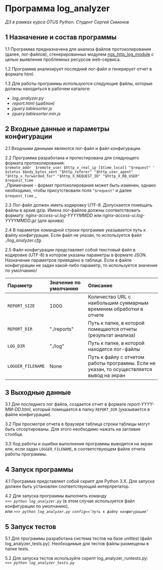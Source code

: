 ﻿# Программа log_analyzer
_ДЗ в рамках курса OTUS Python. Студент Сергей Симонов_

## 1 Назначение и состав программы

1.1 Программа предназначена для анализа файлов протоколирования (далее, лог-файлов), сгенерированных модулем [ngx_http_log_module](http://nginx.org/en/docs/http/ngx_http_log_module.html) с целью выявления проблемных ресурсов web-сервиса. 

1.2 Программа анализирует последний лог-файл и генерирует отчет в формате html. 

1.3 Для работы программы используются следующие файлы, которые должны находиться в рабочем каталоге: 
* _log_analyzer.py_ 
* _report.html_ (шаблон) 
* _jquery.tablesorter.js_
* _jquery.tablesorter.min.js_

## 2 Входные данные и параметры конфигурации
2.1 Входными данными являются лог-файл и файл конфигурации. 

2.2 Программа разработана и протестирована для следующего формата протоколирования:  
`$remote_addr  $remote_user $http_x_real_ip [$time_local] "$request" ' $status $body_bytes_sent "$http_referer" "$http_user_agent" "$http_x_forwarded_for" "$http_X_REQUEST_ID" "$http_X_RB_USER" $request_time`  
_Примечание - формат протоколирования может быть изменен, однако необходимо, чтобы присутствовали поля  `"$request"` и далее `$request_time` _

2.3 Лог-файл должен иметь кодировку UTF-8. Допускается помещать файлы в архив gzip. Имена лог-файлов должны соответствовать формату: 
_nginx-access-ui.log-YYYYMMDD_ или _nginx-access-ui.log-YYYYMMDD.gz_ (для архива)

2.4 В параметре командной строки программе указывается путь к файлу конфигурации. Если файл не указан, то используется файл _./log_analyzer.cfg_.

2.5 Файл конфигурации представляет собой текстовый файл в кодировке (UTF-8)  в котором указаны параметры в формате JSON. Назначение параметров приведено в таблице. Если в файле конфигурации не задан какой-либо параметр, то используется значение по умолчанию/

Параметр  |	Значение по умолчанию |	Описание
:-------- |:---------------------| :-------
`REPORT_SIZE`	 | 1000	 | Количество URL с наибольшим суммарным временем обработки в отчете |
`REPORT_DIR` |	"./reports" |	Путь к папке, в которой помещаются отчеты (результат анализа) |
`LOG_DIR`	| "./log"	| Путь к папке, в которой находятся лог-файлы |
`LOGGER_FILENAME` |	None	|Путь к файлу с отчетом работы программы. Если не указан, то осуществляется вывод на экран |


## 3 Выходные данные
3.1 Для последнего лог файла, создается отчет в формате 
_report-YYYY-MM-DD.html_, который помещается в папку `REPORT_DIR` (указывается в файле конфигурации). 

3.2 При просмотре отчета в браузере таблица строки таблицы могут быть отсортированы. Для этого необходимо нажать на заглавие столбца.

3.3 Ход работы и ошибки выполнения программы выводятся на экран или, если задан `LOGGER_FILENAME`, в соответствующем файле отчета работы программы.

## 4 Запуск программы
4.1 Программа представляет собой скрипт для Python 3.X. Для запуска должен быть установлен соответствующий интерпретатор.

4.2 Для запуска программы выполнить команду  
_`>>> python log_analyzer.py`_ (в этом случае используется файл конфигурации по умолчанию),  
или _`>>> python log_analyzer.py config==’путь к файлу конфигурации’`_

## 5 Запуск тестов
5.1 Для программы разработана система тестов на базе unittest (файл log_analyzer_tests.py). Необходимые для тестов файлы размещены в папке tests.

5.2 Для запуска тестов используйте скрипт log_analyzer_runtests.py:  
_`>>> python log_analyzer_tests.py`_
